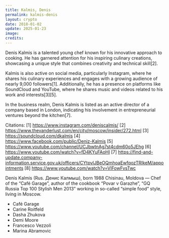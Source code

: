 ```yaml
---
title: Kalmis, Denis
permalink: kalmis-denis
layout: crypto
date: 2018-01-02
update: 2025-01-23
image:
credits:
---
```


Denis Kalmis is a talented young chef known for his innovative approach to cooking. He has garnered attention for his inspiring culinary creations, showcasing a unique style that combines creativity and technical skill[2].

Kalmis is also active on social media, particularly Instagram, where he shares his culinary experiences and engages with a growing audience of nearly 9,000 followers[1]. Additionally, he has a presence on platforms like SoundCloud and YouTube, where he shares music and videos related to his work and interests[3][5].

In the business realm, Denis Kalmis is listed as an active director of a company based in London, indicating his involvement in entrepreneurial ventures beyond the kitchen[7].

Citations:
[1] https://www.instagram.com/deniscalmis/
[2] https://www.thevanderlust.com/en/city/moscow/insider/272.html
[3] https://soundcloud.com/dkalmis
[4] https://www.facebook.com/public/Deniz-Kalmis
[5] https://www.youtube.com/channel/UCJbwtnAg7st4cdm60o5JEhg
[6] https://www.youtube.com/watch?v=fD4KYuFAoHI
[7] https://find-and-update.company-information.service.gov.uk/officers/CYtpvlJBeOQmhoaEwfqozTRIkeM/appointments
[8] https://www.youtube.com/watch?v=VlFowFvsTwc

Denis Kalmis (Rus. Денис Калмыш), born 1988 Chisinau, Moldova — Chef of the “Café Garage”, author of the cookbook “Povar v Garazhe”, “GQ Russia Top 100 Stylish Men 2013” working in so-called “simple food” style, living in Moscow.

+ Café Garage
+ Carine Roitfeld
+ Dasha Zhukova
+ Demi Moore
+ Francesco Vezzoli
+ Marina Abramovic
